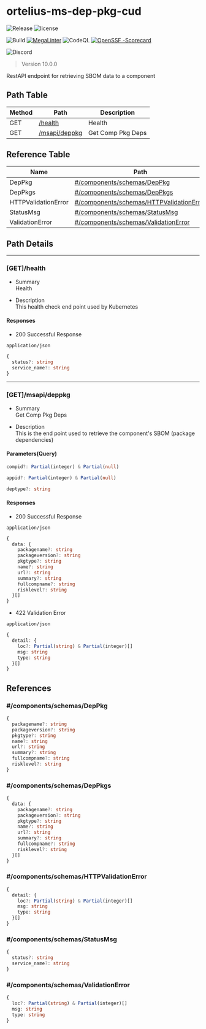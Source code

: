 # ortelius-ms-dep-pkg-cud

![Release](https://img.shields.io/github/v/release/ortelius/ms-dep-pkg-cud?sort=semver)
![license](https://img.shields.io/github/license/ortelius/ms-dep-pkg-cud)

![Build](https://img.shields.io/github/actions/workflow/status/ortelius/ms-dep-pkg-cud/build-push-chart.yml)
[![MegaLinter](https://github.com/ortelius/ms-dep-pkg-cud/workflows/MegaLinter/badge.svg?branch=main)](https://github.com/ortelius/ms-dep-pkg-cud/actions?query=workflow%3AMegaLinter+branch%3Amain)
![CodeQL](https://github.com/ortelius/ms-dep-pkg-cud/workflows/CodeQL/badge.svg)
[![OpenSSF
-Scorecard](https://api.securityscorecards.dev/projects/github.com/ortelius/ms-dep-pkg-cud/badge)](https://api.securityscorecards.dev/projects/github.com/ortelius/ms-dep-pkg-cud)


![Discord](https://img.shields.io/discord/722468819091849316)

> Version 10.0.0

RestAPI endpoint for retrieving SBOM data to a component

## Path Table

| Method | Path | Description |
| --- | --- | --- |
| GET | [/health](#gethealth) | Health |
| GET | [/msapi/deppkg](#getmsapideppkg) | Get Comp Pkg Deps |

## Reference Table

| Name | Path | Description |
| --- | --- | --- |
| DepPkg | [#/components/schemas/DepPkg](#componentsschemasdeppkg) |  |
| DepPkgs | [#/components/schemas/DepPkgs](#componentsschemasdeppkgs) |  |
| HTTPValidationError | [#/components/schemas/HTTPValidationError](#componentsschemashttpvalidationerror) |  |
| StatusMsg | [#/components/schemas/StatusMsg](#componentsschemasstatusmsg) |  |
| ValidationError | [#/components/schemas/ValidationError](#componentsschemasvalidationerror) |  |

## Path Details

***

### [GET]/health

- Summary  
Health

- Description  
This health check end point used by Kubernetes

#### Responses

- 200 Successful Response

`application/json`

```ts
{
  status?: string
  service_name?: string
}
```

***

### [GET]/msapi/deppkg

- Summary  
Get Comp Pkg Deps

- Description  
This is the end point used to retrieve the component's SBOM (package dependencies)

#### Parameters(Query)

```ts
compid?: Partial(integer) & Partial(null)
```

```ts
appid?: Partial(integer) & Partial(null)
```

```ts
deptype?: string
```

#### Responses

- 200 Successful Response

`application/json`

```ts
{
  data: {
    packagename?: string
    packageversion?: string
    pkgtype?: string
    name?: string
    url?: string
    summary?: string
    fullcompname?: string
    risklevel?: string
  }[]
}
```

- 422 Validation Error

`application/json`

```ts
{
  detail: {
    loc?: Partial(string) & Partial(integer)[]
    msg: string
    type: string
  }[]
}
```

## References

### #/components/schemas/DepPkg

```ts
{
  packagename?: string
  packageversion?: string
  pkgtype?: string
  name?: string
  url?: string
  summary?: string
  fullcompname?: string
  risklevel?: string
}
```

### #/components/schemas/DepPkgs

```ts
{
  data: {
    packagename?: string
    packageversion?: string
    pkgtype?: string
    name?: string
    url?: string
    summary?: string
    fullcompname?: string
    risklevel?: string
  }[]
}
```

### #/components/schemas/HTTPValidationError

```ts
{
  detail: {
    loc?: Partial(string) & Partial(integer)[]
    msg: string
    type: string
  }[]
}
```

### #/components/schemas/StatusMsg

```ts
{
  status?: string
  service_name?: string
}
```

### #/components/schemas/ValidationError

```ts
{
  loc?: Partial(string) & Partial(integer)[]
  msg: string
  type: string
}
```
